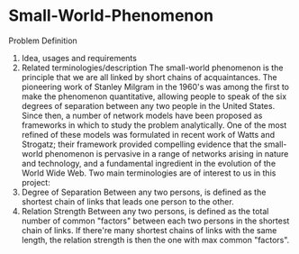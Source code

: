 # Small-World-Phenomenon

Problem Definition
1.	Idea, usages and requirements
2.	Related terminologies/description
The small-world phenomenon is the principle that we are all linked by short chains of acquaintances. The pioneering work of Stanley Milgram in the 1960's was among the first to make the phenomenon quantitative, allowing people to speak of the six degrees of separation between any two people in the United States. Since then, a number of network models have been proposed as frameworks in which to study the problem analytically. One of the most refined of these models was formulated in recent work of Watts and Strogatz; their framework provided compelling evidence that the small-world phenomenon is pervasive in a range of networks arising in nature and technology, and a fundamental ingredient in the evolution of the World Wide Web.
Two main terminologies are of interest to us in this project:
1.	Degree of Separation
Between any two persons, is defined as the shortest chain of links that leads one person to the other.
2.	Relation Strength
Between any two persons, is defined as the total number of common "factors" between each two persons in the shortest chain of links. If there're many shortest chains of links with the same length, the relation strength is then the one with max common "factors".
